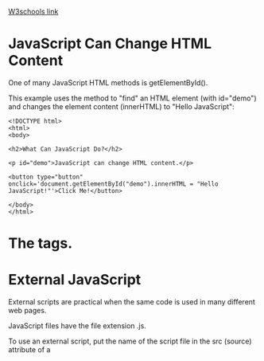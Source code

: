 [W3schools link](https://www.w3schools.com/js/js_intro.asp)
# JavaScript Can Change HTML Content

One of many JavaScript HTML methods is getElementById().

This example uses the method to "find" an HTML element (with id="demo") and changes the element content (innerHTML) to "Hello JavaScript":
```
<!DOCTYPE html>
<html>
<body>

<h2>What Can JavaScript Do?</h2>

<p id="demo">JavaScript can change HTML content.</p>

<button type="button" onclick='document.getElementById("demo").innerHTML = "Hello JavaScript!"'>Click Me!</button>

</body>
</html>
```
# The <script> Tag
  
In HTML, JavaScript code must be inserted between <script> and </script> tags.

# External JavaScript

External scripts are practical when the same code is used in many different web pages. 

JavaScript files have the file extension .js.

To use an external script, put the name of the script file in the src (source) attribute of a <script> tag:

```
<!DOCTYPE html>
<html>
<body>

<script src="myScript.js"></script>

</body>
</html> 
```
You can place an external script reference in <head> or <body> as you like. The script will behave as if it was located exactly where the <script> tag is located.
  
**External JavaScript Advantages**

Placing scripts in external files has some advantages:

- It separates HTML and code

- It makes HTML and JavaScript easier to read and maintain

- Cached JavaScript files can speed up page loads

To add several script files to one page  - use several script tags

# JavaScript Display Possibilities

JavaScript can "display" data in different ways:

- Writing into an HTML element, using innerHTML. For testing purposes, it is convenient to use document.write()

- Writing into the HTML output using document.write(). Using document.write() after an HTML document is fully loaded, will delete all existing HTML

- Writing into an alert box, using window.alert(). You can use an alert box to display data

- Writing into the browser console, using console.log(). For debugging purposes, you can use the console.log() method to display data.
